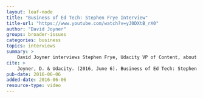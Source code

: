 ```yaml
---
layout: leaf-node
title: "Business of Ed Tech: Stephen Frye Interview"
title-url: "https://www.youtube.com/watch?v=yJ0DXtB_rX0"
author: "David Joyner"
groups: broader-issues
categories: business
topics: interviews
summary: >
    David Joyner interviews Stephen Frye, Udacity VP of Content, about the business side of Educational Technology.
cite: >
    Joyner, D. & Udacity. (2016, June 6). Business of Ed Tech: Stephen Frye Interview. Udacity.  Retrieved from https://www.youtube.com/watch?v=yJ0DXtB_rX0
pub-date: 2016-06-06
added-date: 2016-06-06
resource-type: video
---
```

